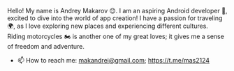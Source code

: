 Hello! My name is Andrey Makarov 😊. I am an aspiring Android developer 📱, excited to dive into the world of app creation! I have a passion for traveling 🌍, as I love exploring new places and experiencing different cultures. Riding motorcycles 🏍️ is another one of my great loves; it gives me a sense of freedom and adventure.
- 📫 How to reach me: makandrei@gmail.com; https://t.me/mas2124

<!---
wizand0/wizand0 is a ✨ special ✨ repository because its `README.md` (this file) appears on your GitHub profile.
You can click the Preview link to take a look at your changes.
--->
